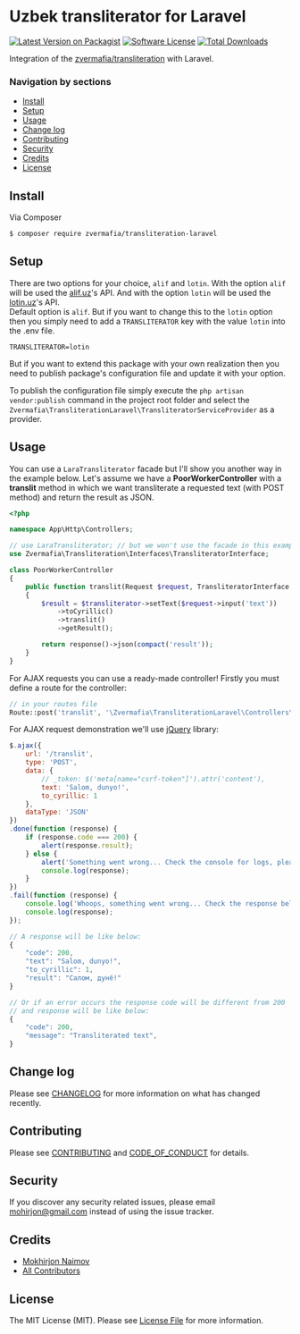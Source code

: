 
# Uzbek transliterator for Laravel

[![Latest Version on Packagist][ico-version]][link-packagist]
[![Software License][ico-license]](LICENSE.md)
[![Total Downloads][ico-downloads]][link-downloads]

Integration of the [zvermafia/transliteration](https://github.com/zvermafia/transliteration) with Laravel.

### Navigation by sections
- <a href="#install">Install</a>
- <a href="#setup">Setup</a>
- <a href="#usage">Usage</a>
- <a href="#change-log">Change log</a>
- <a href="#contributing">Contributing</a>
- <a href="#security">Security</a>
- <a href="#credits">Credits</a>
- <a href="#license">License</a>

## Install

Via Composer

``` bash
$ composer require zvermafia/transliteration-laravel
```

## Setup

There are two options for your choice, `alif` and `lotin`. With the option `alif` will be used the [alif.uz](http://alif.uz)'s API. And with the option `lotin` will be used the [lotin.uz](https://lotin.uz)'s API.  
Default option is `alif`. But if you want to change this to the `lotin` option then you simply need to add a `TRANSLITERATOR` key with the value `lotin` into the .env file.
```
TRANSLITERATOR=lotin
```

But if you want to extend this package with your own realization then you need to publish package's configuration file and update it with your option.

To publish the configuration file simply execute the `php artisan vendor:publish` command in the project root folder and select the `Zvermafia\TransliterationLaravel\TransliteratorServiceProvider` as a provider.

## Usage

You can use a `LaraTransliterator` facade but I'll show you another way in the example below.
Let's assume we have a **PoorWorkerController** with a **translit** method in which we want transliterate a requested text (with POST method) and return the result as JSON.

``` php
<?php

namespace App\Http\Controllers;

// use LaraTransliterator; // but we won't use the facade in this example
use Zvermafia\Transliteration\Interfaces\TransliteratorInterface;

class PoorWorkerController
{
    public function translit(Request $request, TransliteratorInterface $transliterator)
    {
        $result = $transliterator->setText($request->input('text'))
            ->toCyrillic()
            ->translit()
            ->getResult();

        return response()->json(compact('result'));
    }
}
```

For AJAX requests you can use a ready-made controller! Firstly you must define a route for the controller:
``` php
// in your routes file
Route::post('translit', '\Zvermafia\TransliterationLaravel\Controllers\TransliteratorController');
```

For AJAX request demonstration we'll use [jQuery](http://jquery.com/) library:
``` js
$.ajax({
    url: '/translit',
    type: 'POST',
    data: {
        // _token: $('meta[name="csrf-token"]').attr('content'),
        text: 'Salom, dunyo!',
        to_cyrillic: 1
    },
    dataType: 'JSON'
})
.done(function (response) {
    if (response.code === 200) {
        alert(response.result);
    } else {
        alert('Something went wrong... Check the console for logs, please.');
        console.log(response);
    }
})
.fail(function (response) {
    console.log('Whoops, something went wrong... Check the response below:');
    console.log(response);
});
```

```js
// A response will be like below:
{
    "code": 200,
    "text": "Salom, dunyo!",
    "to_cyrillic": 1,
    "result": "Салом, дунё!"
} 

// Or if an error occurs the response code will be different from 200
// and response will be like below:
{
    "code": 200,
    "message": "Transliterated text",
} 
```

## Change log

Please see [CHANGELOG](CHANGELOG.md) for more information on what has changed recently.

## Contributing

Please see [CONTRIBUTING](.github/CONTRIBUTING.md) and [CODE_OF_CONDUCT](.github/CODE_OF_CONDUCT.md) for details.

## Security

If you discover any security related issues, please email mohirjon@gmail.com instead of using the issue tracker.

## Credits

- [Mokhirjon Naimov][link-author]
- [All Contributors][link-contributors]

## License

The MIT License (MIT). Please see [License File](LICENSE.md) for more information.

[ico-version]: https://img.shields.io/packagist/v/zvermafia/transliteration-laravel.svg?style=flat-square
[ico-license]: https://img.shields.io/badge/license-MIT-brightgreen.svg?style=flat-square
[ico-downloads]: https://img.shields.io/packagist/dt/zvermafia/transliteration-laravel.svg?style=flat-square

[link-packagist]: https://packagist.org/packages/zvermafia/transliteration-laravel
[link-downloads]: https://packagist.org/packages/zvermafia/transliteration-laravel
[link-author]: https://github.com/zvermafia
[link-contributors]: ../../contributors
